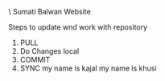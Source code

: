\ Sumati Balwan Website

Steps to update wnd work with repository

1. PULL 
2. Do Changes local
3. COMMIT
4. SYNC
my name is kajal
my name is khusi
   